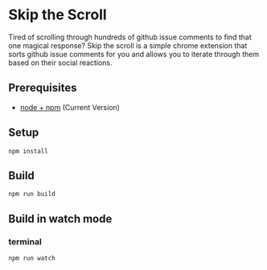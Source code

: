 # Skip the Scroll



Tired of scrolling through hundreds of github issue comments to find that one magical response? Skip the scroll is a simple chrome extension that sorts github issue comments for you and allows you to iterate through them based on their social reactions.


## Prerequisites

- [node + npm](https://nodejs.org/) (Current Version)

## Setup

```
npm install
```

## Build

```
npm run build
```

## Build in watch mode

### terminal

```
npm run watch
```

